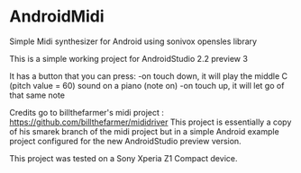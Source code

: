 # AndroidMidi
Simple Midi synthesizer for Android using sonivox opensles library


This is a simple working project for AndroidStudio 2.2 preview 3

It has a button that you can press:
-on touch down, it will play the middle C (pitch value = 60) sound on a piano (note on)
-on touch up, it will let go of that same note

Credits go to billthefarmer's midi project : https://github.com/billthefarmer/mididriver
This project is essentially a copy of his smarek branch of the midi project but in a simple Android example project
configured for the new AndroidStudio preview version.

This project was tested on a Sony Xperia Z1 Compact device.

